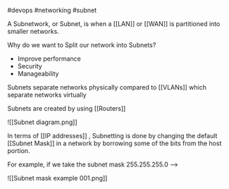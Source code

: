 #devops 
#networking 
#subnet 

A Subnetwork, or Subnet, is when a [[LAN]] or [[WAN]] is partitioned into smaller networks.

Why do we want to Split our network into Subnets?

- Improve performance
- Security 
- Manageability 

Subnets separate networks physically compared to [[VLANs]] which separate networks virtually

Subnets are created by using [[Routers]]

![[Subnet diagram.png]]

In terms of [[IP addresses]] , Subnetting is done by changing the default [[Subnet Mask]] in a network by borrowing some of the bits from the host portion.

For example, if we take the subnet mask 255.255.255.0 -->

![[Subnet mask example 001.png]]


